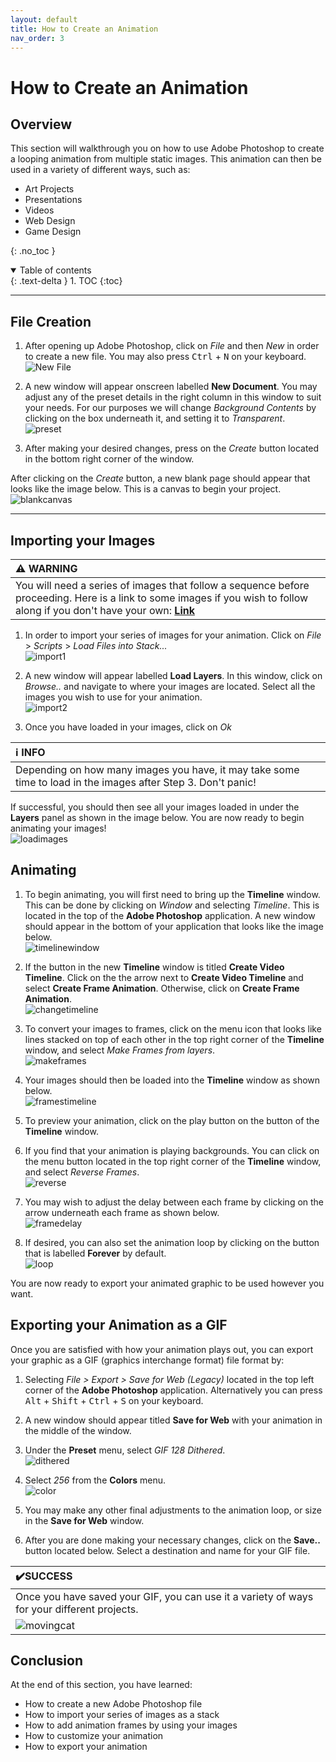 ```yaml
---
layout: default
title: How to Create an Animation
nav_order: 3
---
```

# How to Create an Animation

## Overview

This section will walkthrough you on how to use Adobe Photoshop to create a looping animation from multiple static images. This animation can then be used in a variety of different ways, such as:
* Art Projects
* Presentations
* Videos
* Web Design
* Game Design


{: .no_toc }

<details open markdown="block">
  <summary>
    Table of contents
  </summary>
  {: .text-delta }
1. TOC
{:toc}
</details>

---

## File Creation

1. After opening up Adobe Photoshop, click on  _File_ and then _New_ in order to create a new file. You may also press <kbd>Ctrl</kbd> + <kbd>N</kbd> on your keyboard.
\
![New File](https://lzhjack.github.io/Jack-Fonse-Stan/assets/images/newfile.png)

2. A new window will appear onscreen labelled **New Document**. You may adjust any of the preset details in the right column in this window to suit your needs. For our purposes we will change _Background Contents_ by clicking on the box underneath it, and setting it to _Transparent_.
\
![preset](https://lzhjack.github.io/Jack-Fonse-Stan/assets/images/transparent.png)

3. After making your desired changes, press on the _Create_ button located in the bottom right corner of the window.

After clicking on the _Create_ button, a new blank page should appear that looks like the image below. This is a canvas to begin your project.
\
![blankcanvas](https://lzhjack.github.io/Jack-Fonse-Stan/assets/images/blankcanvas.png)

---

## Importing your Images


|⚠️ **WARNING** |
|:-------------------------------------------------------------------------|
|You will need a series of images that follow a sequence before proceeding. Here is a link to some images if you wish to follow along if you don't have your own: [**Link**](https://drive.google.com/drive/folders/1FIrUfFxuE-LvBuYswP6zcDp0M6ttTrwC?usp=sharing)|

1. In order to import your series of images for your animation. Click on _File_ > _Scripts_ > _Load Files into Stack..._
\
![import1](https://lzhjack.github.io/Jack-Fonse-Stan/assets/images/importimage1.png)

2. A new window will appear labelled **Load Layers**. In this window, click on _Browse.._ and navigate to where your images are located. Select all the images you wish to use for your animation.
\
![import2](https://lzhjack.github.io/Jack-Fonse-Stan/assets/images/importimage2.PNG)

3. Once you have loaded in your images, click on _Ok_

|ℹ️ **INFO**|
|:--------------------------------------------------------------------|
|Depending on how many images you have, it may take some time to load in the images after Step 3. Don't panic!|


If successful, you should then see all your images loaded in under the **Layers** panel as shown in the image below. You are now ready to begin animating your images!
\
![loadimages](https://lzhjack.github.io/Jack-Fonse-Stan/assets/images/loadedimages.PNG)

## Animating

1. To begin animating, you will first need to bring up the **Timeline** window. This can be done by clicking on _Window_ and selecting _Timeline_. This is located in the top of the **Adobe Photoshop** application. A new window should appear in the bottom of your application that looks like the image below.
\
![timelinewindow](https://lzhjack.github.io/Jack-Fonse-Stan/assets/images/newtimeline.PNG)

2. If the button in the new **Timeline** window is titled **Create Video Timeline**. Click on the the arrow next to **Create Video Timeline** and select **Create Frame Animation**. Otherwise, click on **Create Frame Animation**.
\
![changetimeline](https://lzhjack.github.io/Jack-Fonse-Stan/assets/images/changetimeline.png)

3. To convert your images to frames, click on the menu icon that looks like lines stacked on top of each other in the top right corner of the **Timeline** window, and select _Make Frames from layers_.
\
![makeframes](https://lzhjack.github.io/Jack-Fonse-Stan/assets/images/makeframes.png)

4. Your images should then be loaded into the **Timeline** window as shown below.
\
![framestimeline](https://lzhjack.github.io/Jack-Fonse-Stan/assets/images/framestimeline.PNG)

5. To preview your animation, click on the play button on the button of the **Timeline** window.

6. If you find that your animation is playing backgrounds. You can click on the menu button located in the top right corner of the **Timeline** window, and select _Reverse Frames_.
\
![reverse](https://lzhjack.github.io/Jack-Fonse-Stan/assets/images/reverseframes.png)

7. You may wish to adjust the delay between each frame by clicking on the arrow underneath each frame as shown below.
\
![framedelay](https://lzhjack.github.io/Jack-Fonse-Stan/assets/images/framedelay.png)

8. If desired, you can also set the animation loop by clicking on the button that is labelled **Forever** by default. 
\
![loop](https://lzhjack.github.io/Jack-Fonse-Stan/assets/images/loop.png)

You are now ready to export your animated graphic to be used however you want.

## Exporting your Animation as a GIF
Once you are satisfied with how your animation plays out, you can export your graphic as a GIF (graphics interchange format) file format by:

1. Selecting _File > Export > Save for Web (Legacy)_ located in the top left corner of the **Adobe Photoshop** application. Alternatively you can press <kbd>Alt</kbd> + <kbd>Shift</kbd> + <kbd>Ctrl</kbd> + <kbd>S</kbd> on your keyboard.

2. A new window should appear titled **Save for Web** with your animation in the middle of the window.

3. Under the **Preset** menu, select _GIF 128 Dithered_.
\
![dithered](https://lzhjack.github.io/Jack-Fonse-Stan/assets/images/gifdithered.png)

4. Select _256_ from the **Colors** menu.
\
![color](https://lzhjack.github.io/Jack-Fonse-Stan/assets/images/256.png)

5. You may make any other final adjustments to the animation loop, or size in the **Save for Web** window.

6. After you are done making your necessary changes, click on the **Save..** button located below. Select a destination and name for your GIF file.

|✔️**SUCCESS**|
|:-----------------------------------------------------|
|Once you have saved your GIF, you can use it a variety of ways for your different projects.|
|![movingcat](https://lzhjack.github.io/Jack-Fonse-Stan/assets/images/donecat.gif)|

## Conclusion

At the end of this section, you have learned:
* How to create a new Adobe Photoshop file
* How to import your series of images as a stack
* How to add animation frames by using your images
* How to customize your animation
* How to export your animation
